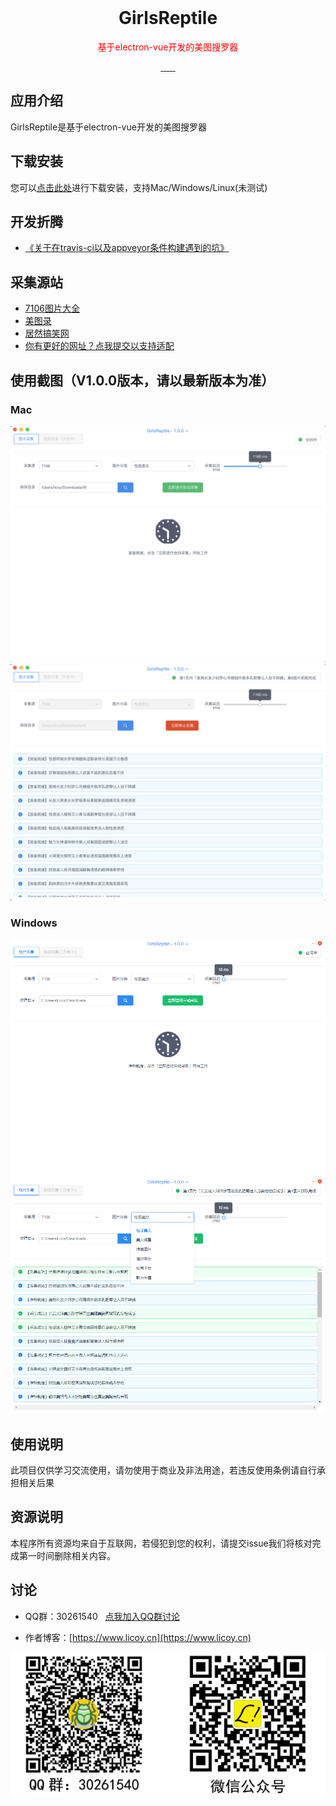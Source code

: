 <div align="center">
    <img src="https://github.com/Licoy/girls-reptile/blob/master/build/icons/256x256.png?raw=true" alt="">
    <h1>GirlsReptile</h1>
    <p style="color:red">基于electron-vue开发的美图搜罗器</p>
      <a href="https://travis-ci.org/Licoy/girls-reptile/builds">
        <img src="https://img.shields.io/travis/Licoy/girls-reptile?style=flat-square" alt="">
      </a>
        <a href="https://ci.appveyor.com/api/projects/status/yd6ksljlkrlmeucp/branch/master?svg=true">
            <img src="https://ci.appveyor.com/api/projects/status/yd6ksljlkrlmeucp?svg=true" alt="">
      </a>
      <a href="https://github.com/Licoy/girls-reptile/releases">
        <img src="https://img.shields.io/github/downloads/Licoy/girls-reptile/total.svg?style=flat-square" alt="">
      </a>
      <a href="https://github.com/Licoy/girls-reptile/releases/latest">
        <img src="https://img.shields.io/github/release/Licoy/girls-reptile.svg?style=flat-square" alt="">
      </a>
    <a href="https://github.com/Licoy/girls-reptile/issues">
        <img src="https://img.shields.io/github/issues/Licoy/girls-reptile.svg" alt="">
      </a>
    <a href="https://github.com/Licoy/girls-reptile/pulls">
        <img src="https://img.shields.io/github/issues-pr/Licoy/girls-reptile.svg" alt="">
      </a>
    <a href="https://github.com/Licoy">
        <img src="https://img.shields.io/badge/author-Licoy-ff69b4.svg" alt="">
      </a>
</div>

## 应用介绍
GirlsReptile是基于electron-vue开发的美图搜罗器
## 下载安装
您可以[点击此处](https://github.com/Licoy/girls-reptile/releases)进行下载安装，支持Mac/Windows/Linux(未测试)
## 开发折腾
- [《关于在travis-ci以及appveyor条件构建遇到的坑》](https://www.licoy.cn/3385.html)
## 采集源站
- [7106图片大全](https://www.7160.com)
- [美图录](https://www.meitulu.com)
- [居然搞笑网](https://www.zbjuran.net)
- [你有更好的网址？点我提交以支持适配](https://github.com/Licoy/girls-reptile/issues/new)
## 使用截图（V1.0.0版本，请以最新版本为准）
### Mac
![mac](./docs/image/mac-1.png)
![mac](./docs/image/mac-2.png)
### Windows
![Windows](./docs/image/win-1.png)
![Windows](./docs/image/win-2.png)
## 使用说明
此项目仅供学习交流使用，请勿使用于商业及非法用途，若违反使用条例请自行承担相关后果
## 资源说明
本程序所有资源均来自于互联网，若侵犯到您的权利，请提交issue我们将核对完成第一时间删除相关内容。
## 讨论
- QQ群：30261540  &nbsp; [点我加入QQ群讨论](https://shang.qq.com/wpa/qunwpa?idkey=c3541f1d0dbe443456228e3aebf23f6795b614a94d5df6a32f0b2b1c759bb99b)

- 作者博客：[https://www.licoy.cn](https://www.licoy.cn)

![讨论](./docs/image/discuss.png)
